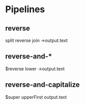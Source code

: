 # Pipelines

## reverse
split
reverse
join
->output.text

## reverse-and-*
$reverse
lower
->output.text

## reverse-and-capitalize
$super
upperFirst
output.text
